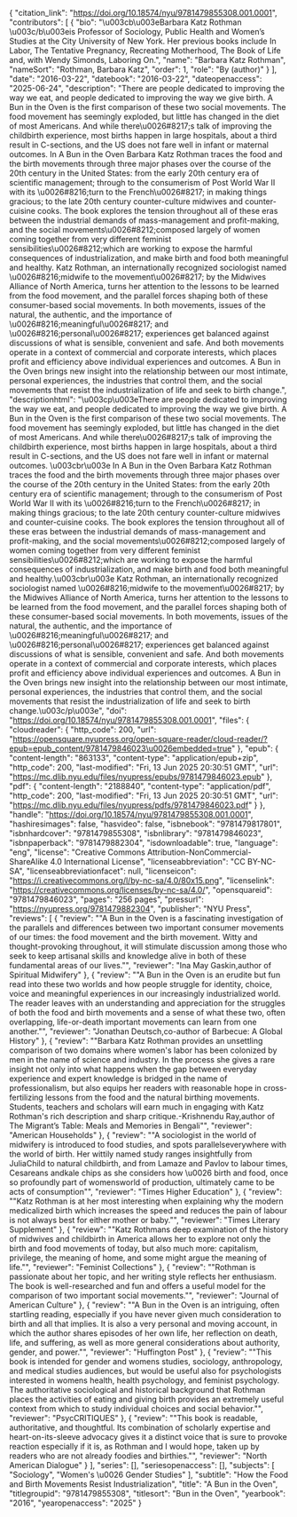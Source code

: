 {
   "citation_link": "https://doi.org/10.18574/nyu/9781479855308.001.0001",
   "contributors": [
     {
       "bio": "\u003cb\u003eBarbara Katz Rothman \u003c/b\u003eis Professor of Sociology, Public Health and Women’s Studies at the City University of New York. Her previous books include In Labor, The Tentative Pregnancy, Recreating Motherhood, The Book of Life and, with Wendy Simonds, Laboring On.",
       "name": "Barbara Katz Rothman",
       "nameSort": "Rothman, Barbara Katz",
       "order": 1,
       "role": "By (author)"
     }
   ],
   "date": "2016-03-22",
   "datebook": "2016-03-22",
   "dateopenaccess": "2025-06-24",
   "description": "There are people dedicated to improving the way we eat, and people dedicated to improving the way we give birth.  A Bun in the Oven is the first comparison of these two social movements.  The food movement has seemingly exploded,  but little has changed in the diet of most Americans.  And while there\u0026#8217;s talk of improving the childbirth experience, most births happen in large hospitals, about a third result in C-sections, and the US does not fare well in infant or maternal outcomes.   In A Bun in the Oven Barbara Katz Rothman traces the food and the birth movements through three major phases over the course of the 20th century in the United States: from the early 20th century era of scientific management; through to the consumerism of Post World War II with its \u0026#8216;turn to the French\u0026#8217; in making things gracious; to the late 20th century counter-culture midwives and counter-cuisine cooks.  The book explores the tension throughout all of these eras between the industrial demands of mass-management and profit-making, and the social movements\u0026#8212;composed largely of women coming together from very different feminist sensibilities\u0026#8212;which are working to expose the harmful consequences of industrialization, and make birth and food both meaningful and healthy.  Katz Rothman, an internationally recognized sociologist named \u0026#8216;midwife to the movement\u0026#8217; by the Midwives Alliance of North America, turns her attention to the lessons to be learned from the food movement, and the parallel forces shaping both of these consumer-based social movements.  In both movements, issues of the natural, the authentic, and the importance of \u0026#8216;meaningful\u0026#8217; and \u0026#8216;personal\u0026#8217; experiences get balanced against discussions of what is sensible, convenient and safe.  And both movements operate in a context of commercial and corporate interests, which places profit and efficiency above individual experiences and outcomes.  A Bun in the Oven brings new insight into the relationship between our most intimate, personal experiences, the industries that control them, and the social movements that resist the industrialization of life and seek to birth change.",
   "descriptionhtml": "\u003cp\u003eThere are people dedicated to improving the way we eat, and people dedicated to improving the way we give birth.  A Bun in the Oven is the first comparison of these two social movements.  The food movement has seemingly exploded,  but little has changed in the diet of most Americans.  And while there\u0026#8217;s talk of improving the childbirth experience, most births happen in large hospitals, about a third result in C-sections, and the US does not fare well in infant or maternal outcomes. \u003cbr\u003e  In A Bun in the Oven Barbara Katz Rothman traces the food and the birth movements through three major phases over the course of the 20th century in the United States: from the early 20th century era of scientific management; through to the consumerism of Post World War II with its \u0026#8216;turn to the French\u0026#8217; in making things gracious; to the late 20th century counter-culture midwives and counter-cuisine cooks.  The book explores the tension throughout all of these eras between the industrial demands of mass-management and profit-making, and the social movements\u0026#8212;composed largely of women coming together from very different feminist sensibilities\u0026#8212;which are working to expose the harmful consequences of industrialization, and make birth and food both meaningful and healthy.\u003cbr\u003e  Katz Rothman, an internationally recognized sociologist named \u0026#8216;midwife to the movement\u0026#8217; by the Midwives Alliance of North America, turns her attention to the lessons to be learned from the food movement, and the parallel forces shaping both of these consumer-based social movements.  In both movements, issues of the natural, the authentic, and the importance of \u0026#8216;meaningful\u0026#8217; and \u0026#8216;personal\u0026#8217; experiences get balanced against discussions of what is sensible, convenient and safe.  And both movements operate in a context of commercial and corporate interests, which places profit and efficiency above individual experiences and outcomes.  A Bun in the Oven brings new insight into the relationship between our most intimate, personal experiences, the industries that control them, and the social movements that resist the industrialization of life and seek to birth change.\u003c/p\u003e",
   "doi": "https://doi.org/10.18574/nyu/9781479855308.001.0001",
   "files": {
     "cloudreader": {
       "http_code": 200,
       "url": "https://opensquare.nyupress.org/open-square-reader/cloud-reader/?epub=epub_content/9781479846023\u0026embedded=true"
     },
     "epub": {
       "content-length": "863133",
       "content-type": "application/epub+zip",
       "http_code": 200,
       "last-modified": "Fri, 13 Jun 2025 20:30:51 GMT",
       "url": "https://mc.dlib.nyu.edu/files/nyupress/epubs/9781479846023.epub"
     },
     "pdf": {
       "content-length": "2188840",
       "content-type": "application/pdf",
       "http_code": 200,
       "last-modified": "Fri, 13 Jun 2025 20:30:51 GMT",
       "url": "https://mc.dlib.nyu.edu/files/nyupress/pdfs/9781479846023.pdf"
     }
   },
   "handle": "https://doi.org/10.18574/nyu/9781479855308.001.0001",
   "hashiresimages": false,
   "hasvideo": false,
   "isbnebook": "9781479817801",
   "isbnhardcover": "9781479855308",
   "isbnlibrary": "9781479846023",
   "isbnpaperback": "9781479882304",
   "isdownloadable": true,
   "language": "eng",
   "license": "Creative Commons Attribution-NonCommercial-ShareAlike 4.0 International License",
   "licenseabbreviation": "CC BY-NC-SA",
   "licenseabbreviationfacet": null,
   "licenseicon": "https://i.creativecommons.org/l/by-nc-sa/4.0/80x15.png",
   "licenselink": "https://creativecommons.org/licenses/by-nc-sa/4.0/",
   "opensquareid": "9781479846023",
   "pages": "256 pages",
   "pressurl": "https://nyupress.org/9781479882304",
   "publisher": "NYU Press",
   "reviews": [
     {
       "review": "\"A Bun in the Oven is a fascinating investigation of the parallels and differences between two important consumer movements of our times: the food movement and the birth movement. Witty and thought-provoking throughout, it will stimulate discussion among those who seek to keep artisanal skills and knowledge alive in both of these fundamental areas of our lives.\"",
       "reviewer": "Ina May Gaskin,author of Spiritual Midwifery"
     },
     {
       "review": "\"A Bun in the Oven is an erudite but fun read into these two worlds and how people struggle for identity, choice, voice and meaningful experiences in our increasingly industrialized world. The reader leaves with an understanding and appreciation for the struggles of both the food and birth movements and a sense of what these two, often overlapping, life-or-death important movements can learn from one another.\"",
       "reviewer": "Jonathan Deutsch,co-author of Barbecue: A Global History"
     },
     {
       "review": "\"Barbara Katz Rothman provides an unsettling comparison of two domains where women's labor has been colonized by men in the name of science and industry. In the process she gives a rare insight not only into what happens when the gap between everyday experience and expert knowledge is bridged in the name of professionalism, but also equips her readers with reasonable hope in cross-fertilizing lessons from the food and the natural birthing movements. Students, teachers and scholars will earn much in engaging with Katz Rothman's rich description and sharp critique.-Krishnendu Ray,author of The Migrant’s Table: Meals and Memories in Bengali\"",
       "reviewer": "American Households"
     },
     {
       "review": "\"A sociologist in the world of midwifery is introduced to food studies, and spots parallelseverywhere with the world of birth. Her wittily named study ranges insightfully from JuliaChild to natural childbirth, and from Lamaze and Pavlov to labour times, Cesareans andkale chips as she considers how \u0026 birth and food, once so profoundly part of womensworld of production, ultimately came to be acts of consumption\"",
       "reviewer": "Times Higher Education"
     },
     {
       "review": "\"Katz Rothman is at her most interesting when explaining why the modern medicalized birth  which increases the speed and reduces the pain of labour  is not always best for either mother or baby.\"",
       "reviewer": "Times Literary Supplement"
     },
     {
       "review": "\"Katz Rothmans deep examination of the history of midwives and childbirth in America allows her to explore not only the birth and food movements of today, but also much more: capitalism, privilege, the meaning of home, and  some might argue  the meaning of life.\"",
       "reviewer": "Feminist Collections"
     },
     {
       "review": "\"Rothman is passionate about her topic, and her writing style reflects her enthusiasm. The book is well-researched and fun and offers a useful model for the comparison of two important social movements.\"",
       "reviewer": "Journal of American Culture"
     },
     {
       "review": "\"A Bun in the Oven is an intriguing, often startling reading, especially if you have never given much consideration to birth and all that implies. It is also a very personal and moving account, in which the author shares episodes of her own life, her reflection on death, life, and suffering, as well as more general considerations about authority, gender, and power.\"",
       "reviewer": "Huffington Post"
     },
     {
       "review": "\"This book is intended for gender and womens studies, sociology, anthropology, and medical studies audiences, but would be useful also for psychologists interested in womens health, health psychology, and feminist psychology. The authoritative sociological and historical background that Rothman places the activities of eating and giving birth provides an extremely useful context from which to study individual choices and social behavior.\"",
       "reviewer": "PsycCRITIQUES"
     },
     {
       "review": "\"This book is readable, authoritative, and thoughtful. Its combination of scholarly expertise and heart-on-its-sleeve advocacy gives it a distinct voice that is sure to provoke reaction  especially if it is, as Rothman and I would hope, taken up by readers who are not already foodies and birthies.\"",
       "reviewer": "North American Dialogue"
     }
   ],
   "series": [],
   "seriesopenaccess": [],
   "subjects": [
     "Sociology",
     "Women's \u0026 Gender Studies"
   ],
   "subtitle": "How the Food and Birth Movements Resist Industrialization",
   "title": "A Bun in the Oven",
   "titlegroupid": "9781479855308",
   "titlesort": "Bun in the Oven",
   "yearbook": "2016",
   "yearopenaccess": "2025"
 }
